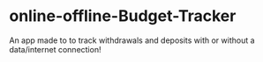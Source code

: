 # online-offline-Budget-Tracker
An app made to to track withdrawals and deposits with or without a data/internet connection!
